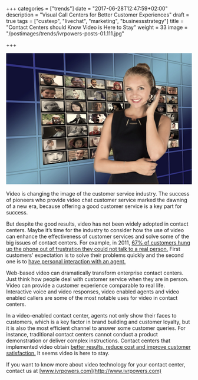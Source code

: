 +++
categories = ["trends"]
date = "2017-06-28T12:47:59+02:00"
description = "Visual Call Centers for Better Customer Experiences"
draft = true
tags = ["custexp", "livechat", "marketing", "businessstrategy"]
title = "Contact Centers should Know Video is Here to Stay"
weight = 33
image = "/postimages/trends/ivrpowers-posts-01.111.jpg"

+++

![Woman and screens](/postimages/trends/ivrpowers-posts-01.111.jpg)

Video is changing the image of the customer service industry. The success of pioneers who provide video chat customer service marked the dawning of a new era, because offering a good customer service is a key part for success.

But despite the good results, video has not been widely adopted in contact centers. Maybe it’s time for the industry to consider how the use of video can enhance the effectiveness of customer services and solve some of the big issues of contact centers. For example, in 2011, [67% of customers hung up the phone out of frustration they could not talk to a real person.](https://www.helpscout.net/75-customer-service-facts-quotes-statistics/) First customers’ expectation is to solve their problems quickly and the second one is to [have personal interaction with an agent.](https://www.talkdesk.com/resources/infographics/what-customers-want-from-support-contact-centers)

Web-based video can dramatically transform enterprise contact centers. Just think how people deal with customer service when they are in person. Video can provide a customer experience comparable to real life. Interactive voice and video responses, video enabled agents and video enabled callers are some of the most notable uses for video in contact centers.

In a video-enabled contact center, agents not only show their faces to customers, which is a key factor in brand building and customer loyalty, but it is also the most efficient channel to answer some customer queries. For instance, traditional contact centers cannot conduct a product demonstration or deliver complex instructions. Contact centers that implemented video obtain [better results, reduce cost and improve customer satisfaction.](https://www.dialogic.com/~/media/products/docs/whitepapers/11722-video-contact-ctr-wp.pdf) It seems video is here to stay. 

If you want to know more about video technology for your contact center, contact us at [www.ivrpowers.com](http://www.ivrpowers.com)



